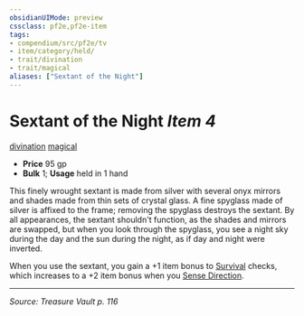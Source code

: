 ```yaml
---
obsidianUIMode: preview
cssclass: pf2e,pf2e-item
tags:
- compendium/src/pf2e/tv
- item/category/held/
- trait/divination
- trait/magical
aliases: ["Sextant of the Night"]
---
```

# Sextant of the Night *Item 4*  
[divination](divination.md "Divination School Trait")  [magical](magical.md "Magical Item Trait")  

- **Price** 95 gp
- **Bulk** 1; **Usage** held in 1 hand

This finely wrought sextant is made from silver with several onyx mirrors and shades made from thin sets of crystal glass. A fine spyglass made of silver is affixed to the frame; removing the spyglass destroys the sextant. By all appearances, the sextant shouldn't function, as the shades and mirrors are swapped, but when you look through the spyglass, you see a night sky during the day and the sun during the night, as if day and night were inverted.

When you use the sextant, you gain a +1 item bonus to [Survival](skills.md#Survival) checks, which increases to a +2 item bonus when you [Sense Direction](sense-direction.md).


---
*Source: Treasure Vault p. 116*